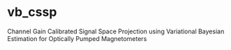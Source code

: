 # vb_cssp

Channel Gain Calibrated Signal Space Projection using Variational Bayesian Estimation for Optically Pumped Magnetometers
